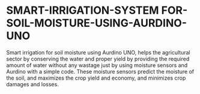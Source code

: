 # SMART-IRRIGATION-SYSTEM FOR-SOIL-MOISTURE-USING-AURDINO-UNO
Smart irrigation for soil moisture using Aurdino UNO, helps the agricultural sector by conserving the water and proper yield by providing the required amount of water without any wastage just by using moisture sensors and Aurdino with a simple code.
These moisture sensors predict the moisture of the soil, and maximizes the crop yield and economy, and minimizes crop damages and losses.
